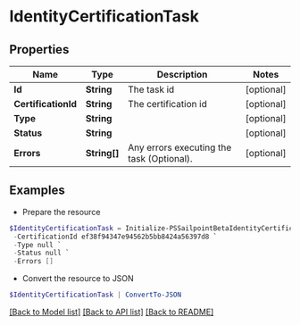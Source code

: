 # IdentityCertificationTask
## Properties

Name | Type | Description | Notes
------------ | ------------- | ------------- | -------------
**Id** | **String** | The task id | [optional] 
**CertificationId** | **String** | The certification id | [optional] 
**Type** | **String** |  | [optional] 
**Status** | **String** |  | [optional] 
**Errors** | **String[]** | Any errors executing the task (Optional). | [optional] 

## Examples

- Prepare the resource
```powershell
$IdentityCertificationTask = Initialize-PSSailpointBetaIdentityCertificationTask  -Id abcd-ef12-3456 `
 -CertificationId ef38f94347e94562b5bb8424a56397d8 `
 -Type null `
 -Status null `
 -Errors []
```

- Convert the resource to JSON
```powershell
$IdentityCertificationTask | ConvertTo-JSON
```

[[Back to Model list]](../README.md#documentation-for-models) [[Back to API list]](../README.md#documentation-for-api-endpoints) [[Back to README]](../README.md)

